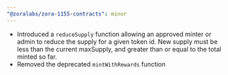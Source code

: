 ```yaml
---
"@zoralabs/zora-1155-contracts": minor
---
```


- Introduced a `reduceSupply` function allowing an approved minter or admin to reduce the supply for a given token id. New supply must be less than the current maxSupply, and greater than or equal to the total minted so far.
- Removed the deprecated `mintWithRewards` function
